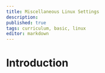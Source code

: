 ```yaml
---
title: Miscellaneous Linux Settings
description: 
published: true
tags: curriculum, basic, linux
editor: markdown
---
```

# Introduction 

